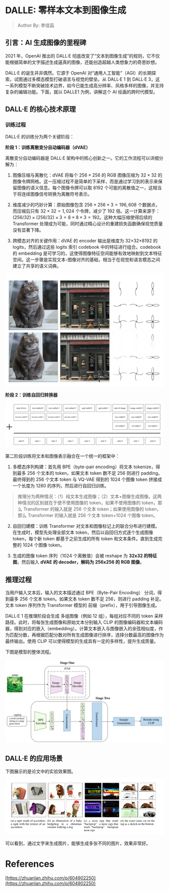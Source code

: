<!--Copyright © ZOMI 适用于[License](https://github.com/Infrasys-AI/AIInfra)版权许可-->

# DALLE: 零样本文本到图像生成

> Author By: 李佳函

## 引言：AI 生成图像的里程碑

2021 年，OpenAI 推出的 DALL·E 彻底改变了“文本到图像生成”的规则，它不仅能根据简单的文字描述生成逼真的图像，还能创造超越人类想象力的奇思妙想。

DALL·E 的诞生并非偶然。它源于 OpenAI 对“通用人工智能”（AGI）的长期探索，试图通过多模态模型打破语言与视觉的壁垒。从 DALL·E 1 到 DALL·E 3，这一系列模型不断突破技术边界，如今已能生成高分辨率、风格多样的图像，并支持复杂的编辑功能。下面，就以 DALLE1 为例，讲解这个 AI 绘画的跨时代模型。

## DALL·E 的核心技术原理

### 训练过程

DALL·E 的训练分为两个关键阶段：

**阶段 1：训练离散变分自动编码器（dVAE）**

离散变分自动编码器是 DALL·E 架构中的核心创新之一。它的工作流程可以详细分解为：

1. 图像压缩与离散化：dVAE 将每个 $256×256$ 的 RGB 图像压缩为 $32×32$ 的图像令牌网格。这一压缩过程不是简单的下采样，而是通过学习到的表示来保留图像的语义信息。每个图像令牌可以取 $8192$ 个可能的离散值之一，这相当于将连续图像信号转换为离散符号表示。

2. 维度减少的巧妙计算：原始图像包含 $256×256×3=196,608$ 个数据点，而压缩后只有 $32×32=1,024$ 个令牌，减少了 192 倍。这一计算来源于：$(256/32)×(256/32)×3 = 8×8×3 = 192$。这种大幅压缩使得后续的 Transformer 处理成为可能，同时通过精心设计的重建损失函数确保视觉质量没有显著下降。

3. 跨模态对齐的关键作用：dVAE 的 encoder 输出是维度为 32×32×8192 的 logits，然后通过这些 logits 索引 codebook 中的特征进行组合。codebook 的 embedding 是可学习的，这使得图像特征空间能够有效地映射到文本特征空间。这一步骤是实现文本-图像对齐的基础，相当于在视觉和语言模态之间建立了共享的语义词典。

![alt text](./images/03DALLE01.png)

**阶段 2：训练自回归转换器**

![alt text](./images/03DALLE02.png)

第二阶段训练将文本和图像表示融合在一个统一的框架中：

1. 多模态序列构建：首先用 BPE（byte-pair encoding）将文本 tokenize，得到最多 256 个文本的 token，如果文本 token 数不足 256 则进行 padding。最终得到的 256 个文本 token 与 VQ-VAE 得到的 1024 个图像 token 拼接成一个长度为 1280 的序列，然后进行自回归训练。

> 推理分为两种情况：（1）纯文本生成图像；（2）文本+图像生成图像。这两种情况的区别就在于使不使用图像的 token，如果不使用图像的 token，那么 Transformer 的输入就是 256 个文本 token；如果使用图像的 token，那么 Transformer 的输入就是 256 个文本 token+1024 个图像 token。

2. 自回归建模：训练 Transformer 对文本和图像标记上的联合分布进行建模。在生成时，模型先处理全部文本 token，然后以自回归方式逐个生成图像 token，每个新 token 都基于之前生成的所有 token 和文本条件。直到生成完整的 1024 个图像 token。

3. 生成的图像 token 序列（1024 个离散值）会被 reshape 为 **32x32 的特征图**，然后输入 **dVAE 的 decoder，解码为 256x256 的 RGB 图像**。

## 推理过程

当用户输入文本后，输入的文本描述通过 BPE（Byte-Pair Encoding） 分词，得到最多 256 个文本 token。如果文本 token 数不足 256，则进行 padding 补足。文本 token 序列作为 Transformer 模型的 前缀（prefix），用于引导图像生成。

DALL·E 1 在推理阶段会生成 多组图像（例如 12 组），每组对应不同的 token 采样路径。此时，将每张生成图像和原始文本分别输入 CLIP 的图像编码器和文本编码器，得到对应的嵌入（embedding）。计算文本嵌入与图像嵌入的余弦相似度，作为匹配分数，再根据匹配分数对所有生成图像进行排序，选择分数最高的图像作为最终输出。使用 CLIP 可以使得模型的生成具有一定的多样性，提升生成质量。

下图是模型的整体流程。

![alt text](./images/03DALLE03.png)

## DALL·E 的应用场景

下图展示的是论文中的实验效果图。

![alt text](./images/03DALLE04.png)

可以看到，通过文字来生成图片，能够生成多张不同的图片，效果非常好。

# References

[https://zhuanlan.zhihu.com/p/604902250](https://zhuanlan.zhihu.com/p/604902250)